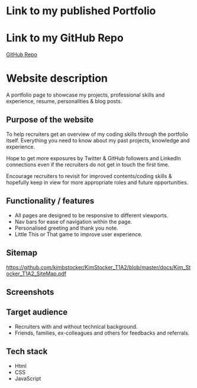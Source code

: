 # Link to my published Portfolio



# Link to my GitHub Repo

[GitHub Repo](https://github.com/kimbstocker/KimStocker_T1A2)

# Website description

A portfolio page to showcase my projects, professional skills and experience, resume, personalities & blog posts. 

## Purpose of the website

To help recruiters get an overview of my coding skills through the portfolio itself. Everything you need to know about my past projects, knowledge and experience. 

Hope to get more exposures by Twitter & GitHub followers and LinkedIn connections even if the recruiters do not get in touch the first time. 

Encourage recruiters to revisit for improved contents/coding skills & hopefully keep in view for more appropriate roles and future opportunities.

## Functionality / features

- All pages are designed to be responsive to different viewports.
- Nav bars for ease of navigation within the page.
- Personalised greeting and thank you note.
- Little This or That game to improve user experience.

## Sitemap

https://github.com/kimbstocker/KimStocker_T1A2/blob/master/docs/Kim_Stocker_T1A2_SiteMap.pdf

## Screenshots



## Target audience

- Recruiters with and without technical background.
- Friends, families, ex-colleagues and others for feedbacks and referrals.

## Tech stack 

- Html
- CSS
- JavaScript